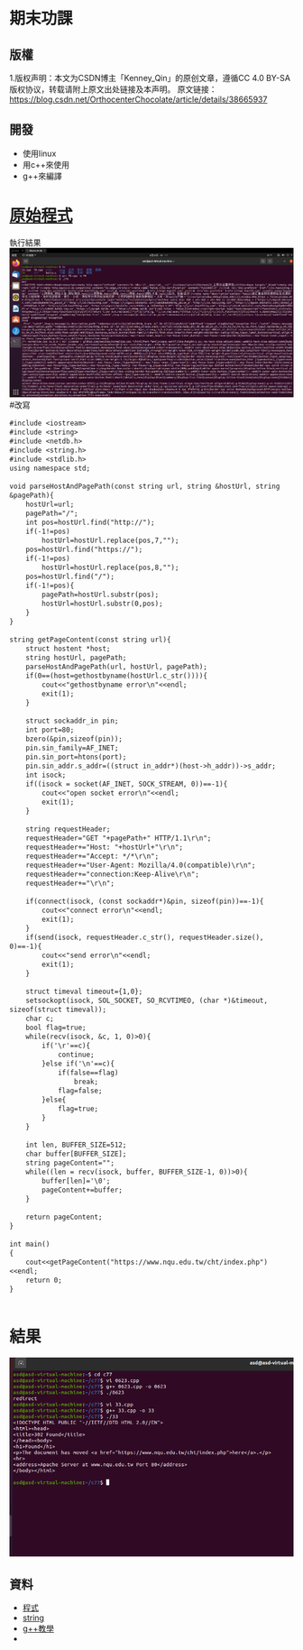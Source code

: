 # 期末功課
## 版權
1.版权声明：本文为CSDN博主「Kenney_Qin」的原创文章，遵循CC 4.0 BY-SA版权协议，转载请附上原文出处链接及本声明。
原文链接：https://blog.csdn.net/OrthocenterChocolate/article/details/38665937

## 開發
* 使用linux
* 用c++來使用
* g++來編譯

# [原始程式](https://github.com/110810550/qwe/blob/main/22.txt)
執行結果 ![image](https://github.com/110810550/qwe/blob/main/5.png)
#改寫

```
#include <iostream>
#include <string>
#include <netdb.h>
#include <string.h>
#include <stdlib.h>
using namespace std;
 
void parseHostAndPagePath(const string url, string &hostUrl, string &pagePath){
    hostUrl=url;
    pagePath="/";
    int pos=hostUrl.find("http://");
    if(-1!=pos)
        hostUrl=hostUrl.replace(pos,7,"");
    pos=hostUrl.find("https://");
    if(-1!=pos)
        hostUrl=hostUrl.replace(pos,8,"");
    pos=hostUrl.find("/");
    if(-1!=pos){
        pagePath=hostUrl.substr(pos);
        hostUrl=hostUrl.substr(0,pos);
    }
}
 
string getPageContent(const string url){
    struct hostent *host;
    string hostUrl, pagePath;
    parseHostAndPagePath(url, hostUrl, pagePath);
    if(0==(host=gethostbyname(hostUrl.c_str()))){
        cout<<"gethostbyname error\n"<<endl;
        exit(1);
    }
 
    struct sockaddr_in pin;
    int port=80;
    bzero(&pin,sizeof(pin));
    pin.sin_family=AF_INET;
    pin.sin_port=htons(port);
    pin.sin_addr.s_addr=((struct in_addr*)(host->h_addr))->s_addr;
    int isock;
    if((isock = socket(AF_INET, SOCK_STREAM, 0))==-1){
        cout<<"open socket error\n"<<endl;
        exit(1);
    }
 
    string requestHeader;
    requestHeader="GET "+pagePath+" HTTP/1.1\r\n";
    requestHeader+="Host: "+hostUrl+"\r\n";
    requestHeader+="Accept: */*\r\n";
    requestHeader+="User-Agent: Mozilla/4.0(compatible)\r\n";
    requestHeader+="connection:Keep-Alive\r\n";
    requestHeader+="\r\n";
 
    if(connect(isock, (const sockaddr*)&pin, sizeof(pin))==-1){
        cout<<"connect error\n"<<endl;
        exit(1);
    }
    if(send(isock, requestHeader.c_str(), requestHeader.size(), 0)==-1){
        cout<<"send error\n"<<endl;
        exit(1);
    }
 
    struct timeval timeout={1,0};
    setsockopt(isock, SOL_SOCKET, SO_RCVTIMEO, (char *)&timeout, sizeof(struct timeval));
    char c;
    bool flag=true;
    while(recv(isock, &c, 1, 0)>0){
        if('\r'==c){
            continue;
        }else if('\n'==c){
            if(false==flag)
                break;
            flag=false;
        }else{
            flag=true;
        }
    }
 
    int len, BUFFER_SIZE=512;
    char buffer[BUFFER_SIZE];
    string pageContent="";
    while((len = recv(isock, buffer, BUFFER_SIZE-1, 0))>0){
        buffer[len]='\0';
        pageContent+=buffer;
    }
 
    return pageContent;
}
 
int main()
{
    cout<<getPageContent("https://www.nqu.edu.tw/cht/index.php")<<endl;
    return 0;
}


```
# 結果
![image](https://github.com/110810550/qwe/blob/main/3.png)

## 資料
* [程式](https://blog.csdn.net/OrthocenterChocolate/article/details/38665937)
* [string](https://openhome.cc/Gossip/CppGossip/string2.html)
* [g++教學](https://blog.gtwang.org/programming/gcc-comipler-basic-tutorial-examples/)
* 


